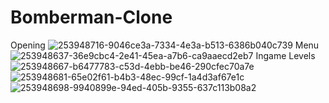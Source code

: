  # Bomberman-Clone

Opening 
![253948716-9046ce3a-7334-4e3a-b513-6386b040c739](https://github.com/MertBUlut91/Bomberman-Clone/assets/90782690/40e3e83a-c340-4e97-bde8-f45f30e8ad48)
Menu
![253948637-36e9cbc4-2e41-45ea-a7b6-ca9aaecd2eb7](https://github.com/MertBUlut91/Bomberman-Clone/assets/90782690/cd91afd5-fbc9-4d86-9fdf-2237b98e02e2)
Ingame Levels
![253948667-b6477783-c53d-4ebb-be46-290cfec70a7e](https://github.com/MertBUlut91/Bomberman-Clone/assets/90782690/2ada5732-979b-4c6f-967f-6c72e38fb55a)
![253948681-65e02f61-b4b3-48ec-99cf-1a4d3af67e1c](https://github.com/MertBUlut91/Bomberman-Clone/assets/90782690/77a06ea3-9675-44b4-810c-682ef835cd7e)
![253948698-9940899e-94ed-405b-9355-637c113b08a2](https://github.com/MertBUlut91/Bomberman-Clone/assets/90782690/c47f70da-be74-422c-95db-6321ffa606db)
